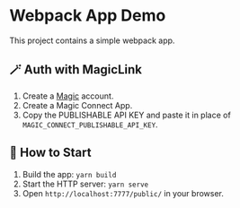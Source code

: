 # Webpack App Demo

This project contains a simple webpack app.

## 🪄 Auth with MagicLink

1. Create a [Magic](https://magic.link/) account.
2. Create a Magic Connect App.
3. Copy the PUBLISHABLE API KEY and paste it in place of `MAGIC_CONNECT_PUBLISHABLE_API_KEY`.

## 🚀 How to Start

1. Build the app: `yarn build`
2. Start the HTTP server: `yarn serve`
3. Open `http://localhost:7777/public/` in your browser.
